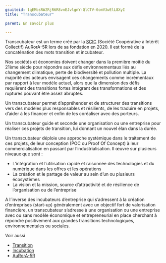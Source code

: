 ```yaml
---
gsuiteid: 1qEMbsRWZRjR6R8vnEJvlgnY-QlCTV-0omV3wElL8XyI
title: "Transcubateur"

parent: En savoir plus

---
```


Transcubateur est un terme créé par la [SCIC](https://www.google.com/url?q=https://fr.wikipedia.org/wiki/Incubateur_(%25C5%2593uf)&sa=D&source=editors&ust=1622280652485000&usg=AOvVaw394LoGiIU00eE-cOR5X-rC) (Société Coopérative à Intérêt Collectif) AuRorA-5R lors de sa fondation en 2020. Il est formé de la concaténation des mots transition et incubateur.

Nos sociétés et économies doivent changer dans la première moitié du 21ème siècle pour répondre aux défis environnementaux liés au changement climatique, perte de biodiversité et pollution multiple. La majorité des acteurs envisagent ces changements comme incrémentaux par rapport à leur modèle actuel, alors que la dimension des défis requièrent des transitions fortes intégrant des transformations et des ruptures pouvant être assez abruptes.

Un transcubateur permet d’appréhender et de structurer des transitions vers des modèles plus responsables et résilients, de les traduire en projets, d’aider à les financer et enfin de les coréaliser avec des porteurs.

Un transcubateur guide et seconde une organisation ou une entreprise pour réaliser ces projets de transition, lui donnant un nouvel élan dans la durée.

Un transcubateur déploie une approche systémique dans le traitement de ces projets, de leur conception (POC ou Proof Of Concept) à leur commercialisation en passant par l’industrialisation. Il œuvre sur plusieurs niveaux que sont :


* L’intégration et l’utilisation rapide et raisonnée des technologies et du numérique dans les offres et les opérations
* La création et le partage de valeur au sein d’un ou plusieurs écosystèmes
* La vision et la mission, source d’attractivité et de résilience de l’organisation ou de l’entreprise

A l’inverse des incubateurs d’entreprise qui s’adressent à la création d’entreprises (start-up) généralement avec un objectif fort de valorisation financière, un transcubateur s’adresse à une organisation ou une entreprise avec ou sans modèle économique et entrepreneurial en place cherchant à répondre positivement aux grandes transitions technologiques, environnementales ou sociales.

Voir aussi


* [Transition](https://www.google.com/url?q=https://fr.wikipedia.org/wiki/Transition&sa=D&source=editors&ust=1622280652489000&usg=AOvVaw316WqfDfLkn7tA9Mj60M3e)
* [Incubation](https://www.google.com/url?q=https://fr.wikipedia.org/wiki/Incubation&sa=D&source=editors&ust=1622280652490000&usg=AOvVaw1pSbcf4ZhppJjx4bAwX7TV) 
* [AuRorA-5R](https://www.google.com/url?q=https://aurora-5r.fr/&sa=D&source=editors&ust=1622280652490000&usg=AOvVaw3ZGqqLIzblUHgfe8ypqSKp) 

 

